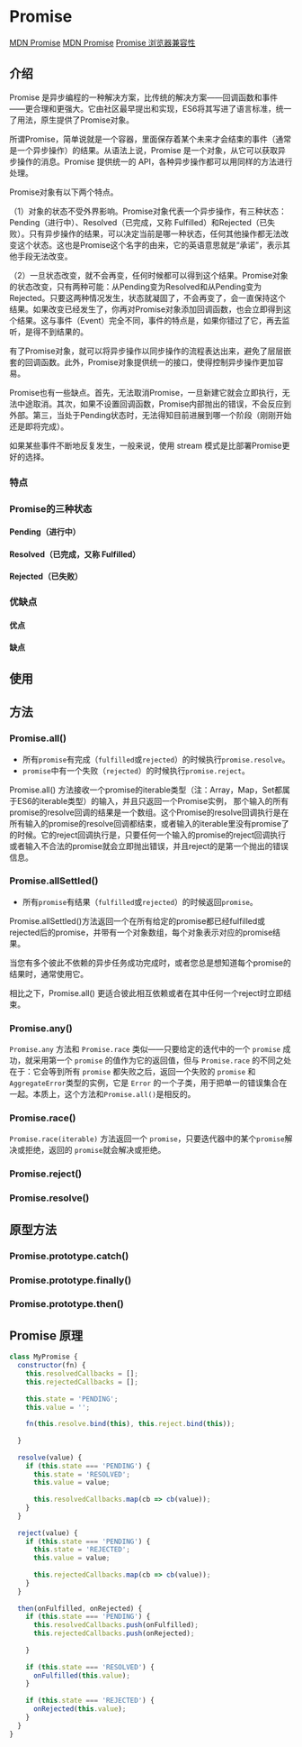 <!--
 * @Author: tangdaoyong
 * @Date: 2021-02-07 10:06:35
 * @LastEditors: matiastang
 * @LastEditTime: 2022-07-18 13:55:04
 * @Description: Promise
-->
# Promise

[MDN Promise](https://developer.mozilla.org/zh-CN/docs/Web/JavaScript/Reference/Global_Objects/Promise/allSettled)
[MDN Promise](https://developer.mozilla.org/zh-CN/docs/Web/JavaScript/Reference/Global_Objects/Promise)
[Promise 浏览器兼容性](https://caniuse.com/?search=Promise)

## 介绍

Promise 是异步编程的一种解决方案，比传统的解决方案——回调函数和事件——更合理和更强大。它由社区最早提出和实现，ES6将其写进了语言标准，统一了用法，原生提供了Promise对象。

所谓Promise，简单说就是一个容器，里面保存着某个未来才会结束的事件（通常是一个异步操作）的结果。从语法上说，Promise 是一个对象，从它可以获取异步操作的消息。Promise 提供统一的 API，各种异步操作都可以用同样的方法进行处理。

Promise对象有以下两个特点。

（1）对象的状态不受外界影响。Promise对象代表一个异步操作，有三种状态：Pending（进行中）、Resolved（已完成，又称 Fulfilled）和Rejected（已失败）。只有异步操作的结果，可以决定当前是哪一种状态，任何其他操作都无法改变这个状态。这也是Promise这个名字的由来，它的英语意思就是“承诺”，表示其他手段无法改变。

（2）一旦状态改变，就不会再变，任何时候都可以得到这个结果。Promise对象的状态改变，只有两种可能：从Pending变为Resolved和从Pending变为Rejected。只要这两种情况发生，状态就凝固了，不会再变了，会一直保持这个结果。如果改变已经发生了，你再对Promise对象添加回调函数，也会立即得到这个结果。这与事件（Event）完全不同，事件的特点是，如果你错过了它，再去监听，是得不到结果的。

有了Promise对象，就可以将异步操作以同步操作的流程表达出来，避免了层层嵌套的回调函数。此外，Promise对象提供统一的接口，使得控制异步操作更加容易。

Promise也有一些缺点。首先，无法取消Promise，一旦新建它就会立即执行，无法中途取消。其次，如果不设置回调函数，Promise内部抛出的错误，不会反应到外部。第三，当处于Pending状态时，无法得知目前进展到哪一个阶段（刚刚开始还是即将完成）。

如果某些事件不断地反复发生，一般来说，使用 stream 模式是比部署Promise更好的选择。

### 特点

### Promise的三种状态

#### Pending（进行中）

#### Resolved（已完成，又称 Fulfilled）

#### Rejected（已失败）

### 优缺点

#### 优点

#### 缺点

## 使用

## 方法

### Promise.all()

* 所有`promise`有完成（`fulfilled`或`rejected`）的时候执行`promise.resolve`。
* `promise`中有一个失败（`rejected`）的时候执行`promise.reject`。

Promise.all() 方法接收一个promise的iterable类型（注：Array，Map，Set都属于ES6的iterable类型）的输入，并且只返回一个Promise实例， 那个输入的所有promise的resolve回调的结果是一个数组。这个Promise的resolve回调执行是在所有输入的promise的resolve回调都结束，或者输入的iterable里没有promise了的时候。它的reject回调执行是，只要任何一个输入的promise的reject回调执行或者输入不合法的promise就会立即抛出错误，并且reject的是第一个抛出的错误信息。

### Promise.allSettled()

* 所有`promise`有结果（`fulfilled`或`rejected`）的时候返回`promise`。

Promise.allSettled()方法返回一个在所有给定的promise都已经fulfilled或rejected后的promise，并带有一个对象数组，每个对象表示对应的promise结果。

当您有多个彼此不依赖的异步任务成功完成时，或者您总是想知道每个promise的结果时，通常使用它。

相比之下，Promise.all() 更适合彼此相互依赖或者在其中任何一个reject时立即结束。

### Promise.any()

`Promise.any` 方法和 `Promise.race` 类似——只要给定的迭代中的一个 `promise` 成功，就采用第一个 `promise` 的值作为它的返回值，但与 `Promise.race` 的不同之处在于：它会等到所有 `promise` 都失败之后，返回一个失败的 `promise` 和  `AggregateError`类型的实例，它是 `Error` 的一个子类，用于把单一的错误集合在一起。本质上，这个方法和`Promise.all()`是相反的。

### Promise.race()

`Promise.race(iterable)` 方法返回一个 `promise`，只要迭代器中的某个`promise`解决或拒绝，返回的 `promise`就会解决或拒绝。



### Promise.reject()

### Promise.resolve()

## 原型方法

### Promise.prototype.catch()

### Promise.prototype.finally()

### Promise.prototype.then()

## Promise 原理
```js
class MyPromise {
  constructor(fn) {
    this.resolvedCallbacks = [];
    this.rejectedCallbacks = [];
    
    this.state = 'PENDING';
    this.value = '';
    
    fn(this.resolve.bind(this), this.reject.bind(this));
    
  }
  
  resolve(value) {
    if (this.state === 'PENDING') {
      this.state = 'RESOLVED';
      this.value = value;
      
      this.resolvedCallbacks.map(cb => cb(value));   
    }
  }
  
  reject(value) {
    if (this.state === 'PENDING') {
      this.state = 'REJECTED';
      this.value = value;
      
      this.rejectedCallbacks.map(cb => cb(value));
    }
  }
  
  then(onFulfilled, onRejected) {
    if (this.state === 'PENDING') {
      this.resolvedCallbacks.push(onFulfilled);
      this.rejectedCallbacks.push(onRejected);
      
    }
    
    if (this.state === 'RESOLVED') {
      onFulfilled(this.value);
    }
    
    if (this.state === 'REJECTED') {
      onRejected(this.value);
    }
  }
}
```
